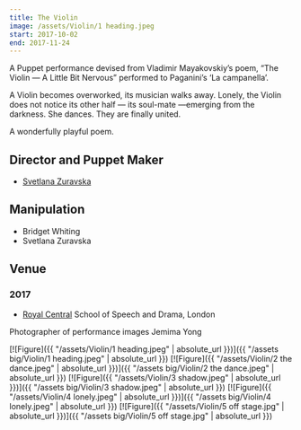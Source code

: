 ```yaml
---
title: The Violin
image: /assets/Violin/1 heading.jpeg
start: 2017-10-02
end: 2017-11-24
---
```


A Puppet performance devised from Vladimir Mayakovskiy’s poem, “The Violin — A Little Bit Nervous” performed to Paganini’s ‘La campanella’.

A Violin becomes overworked, its musician walks away. Lonely, the Violin does not notice its other half — its soul-mate —emerging from the darkness. She dances. They are finally united.

A wonderfully playful poem.

## Director and Puppet Maker

- [Svetlana Zuravska](http://lanadesignooak.co.uk/index.html)

## Manipulation

- Bridget Whiting
- Svetlana Zuravska

## Venue

### 2017

- [Royal Central](https://www.cssd.ac.uk) School of Speech and Drama, London


Photographer of performance images Jemima Yong

[![Figure]({{ "/assets/Violin/1 heading.jpeg" | absolute_url }})]({{ "/assets big/Violin/1 heading.jpeg" | absolute_url }})
[![Figure]({{ "/assets/Violin/2 the dance.jpeg" | absolute_url }})]({{ "/assets big/Violin/2 the dance.jpeg" | absolute_url }})
[![Figure]({{ "/assets/Violin/3 shadow.jpeg" | absolute_url }})]({{ "/assets big/Violin/3 shadow.jpeg" | absolute_url }})
[![Figure]({{ "/assets/Violin/4 lonely.jpeg" | absolute_url }})]({{ "/assets big/Violin/4 lonely.jpeg" | absolute_url }})
[![Figure]({{ "/assets/Violin/5 off stage.jpg" | absolute_url }})]({{ "/assets big/Violin/5 off stage.jpg" | absolute_url }})

<!-- [![Figure]({{ "/assets/Violin/6 face to face 1.jpg" | absolute_url }})]({{ "/assets big/Violin/6 face to face 1.jpg" | absolute_url }})
[![Figure]({{ "/assets/Violin/7 face to face 2.jpeg" | absolute_url }})]({{ "/assets big/Violin/7 face to face 2.jpeg" | absolute_url }}) -->
